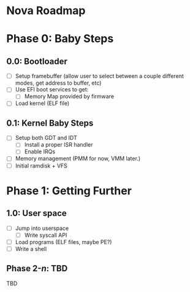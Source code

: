 # Nova Roadmap

# Phase 0: Baby Steps

## 0.0: Bootloader
- [ ] Setup framebuffer (allow user to select between a couple different
modes, get address to buffer, etc)
- [ ] Use EFI boot services to get:
	- [ ] Memory Map provided by firmware
- [ ] Load kernel (ELF file)

## 0.1: Kernel Baby Steps
- [ ] Setup both GDT and IDT
	- [ ] Install a proper ISR handler
	- [ ] Enable IRQs
- [ ] Memory management (PMM for now, VMM later.)
- [ ] Initial ramdisk + VFS

# Phase 1: Getting Further

## 1.0: User space
- [ ] Jump into userspace
	- [ ] Write syscall API
- [ ] Load programs (ELF files, maybe PE?)
- [ ] Write a shell

## Phase 2-$n$: TBD
TBD